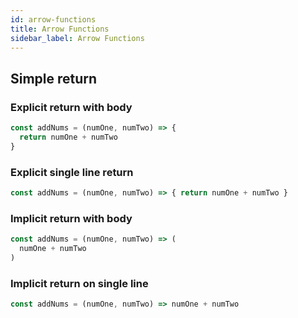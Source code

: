 ```yaml
---
id: arrow-functions
title: Arrow Functions
sidebar_label: Arrow Functions
---
```


## Simple return
### Explicit return with body
```js
const addNums = (numOne, numTwo) => {
  return numOne + numTwo
}
```

### Explicit single line return
```js
const addNums = (numOne, numTwo) => { return numOne + numTwo }
```

### Implicit return with body
```js
const addNums = (numOne, numTwo) => (
  numOne + numTwo
)
```

### Implicit return on single line
```js
const addNums = (numOne, numTwo) => numOne + numTwo
```